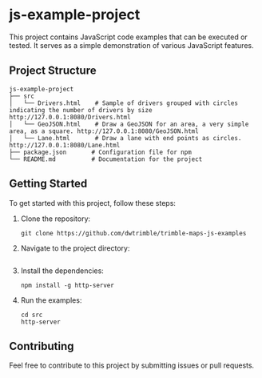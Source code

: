 # js-example-project

This project contains JavaScript code examples that can be executed or tested. It serves as a simple demonstration of various JavaScript features.

## Project Structure

```
js-example-project
├── src
│   └── Drivers.html    # Sample of drivers grouped with circles indicating the number of drivers by size http://127.0.0.1:8080/Drivers.html
│   └── GeoJSON.html    # Draw a GeoJSON for an area, a very simple area, as a square. http://127.0.0.1:8080/GeoJSON.html
│   └── Lane.html       # Draw a lane with end points as circles. http://127.0.0.1:8080/Lane.html
├── package.json       # Configuration file for npm
└── README.md          # Documentation for the project
```

## Getting Started

To get started with this project, follow these steps:

1. Clone the repository:
   ```
   git clone https://github.com/dwtrimble/trimble-maps-js-examples
   ```

2. Navigate to the project directory:
   ```
   
   ```

3. Install the dependencies:
   ```
   npm install -g http-server
   ```

4. Run the examples:
   ```
   cd src
   http-server
   ```

## Contributing

Feel free to contribute to this project by submitting issues or pull requests. 

